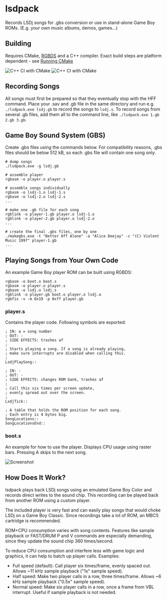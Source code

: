 # lsdpack

Records LSDj songs for .gbs conversion or use in stand-alone Game Boy ROMs. (E.g. your own music albums, demos, games...)

## Building
Requires CMake, [RGBDS](https://github.com/gbdev/rgbds) and a C++ compiler. Exact build steps are platform dependent - see [Running CMake](https://cmake.org/runningcmake/)

![C++ CI with CMake](https://github.com/jkotlinski/lsdpack/workflows/CMake-Ubuntu/badge.svg)
![C++ CI with CMake](https://github.com/jkotlinski/lsdpack/workflows/CMake-Windows/badge.svg)

## Recording Songs

All songs must first be prepared so that they eventually stop with the HFF command. Place your .sav and .gb file in the same directory and run e.g. `./lsdpack.exe lsdj.gb` to record the songs to `lsdj.s`. To record songs from several .gb files, add them all to the command line, like `./lsdpack.exe 1.gb 2.gb 3.gb`.

## Game Boy Sound System (GBS)

Create .gbs files using the commands below. For compatibility reasons, .gbs files should be below 512 kB, so each .gbs file will contain one song only.

    # dump songs
	./lsdpack.exe -g lsdj.gb

    # assemble player
	rgbasm -o player.o player.s

    # assemble songs individually
	rgbasm -o lsdj-1.o lsdj-1.s
	rgbasm -o lsdj-2.o lsdj-2.s
    ...

    # make one .gb file for each song
	rgblink -o player-1.gb player.o lsdj-1.o
	rgblink -o player-2.gb player.o lsdj-2.o
    ...

    # create the final .gbs files, one by one
	./makegbs.exe -t "Better Off Alone" -a "Alice Deejay" -c "(C) Violent Music 1997" player-1.gb
    ...

## Playing Songs from Your Own Code

An example Game Boy player ROM can be built using RGBDS:

    rgbasm -o boot.o boot.s
    rgbasm -o player.o player.s
    rgbasm -o lsdj.o lsdj.s
    rgblink -o player.gb boot.o player.o lsdj.o
    rgbfix -v -m 0x19 -p 0xff player.gb

### player.s

Contains the player code. Following symbols are exported:

    ; IN: a = song number
    ; OUT: -
    ; SIDE EFFECTS: trashes af
    ;
    ; Starts playing a song. If a song is already playing,
    ; make sure interrupts are disabled when calling this.
    ;
    LsdjPlaySong::

    ; IN: -
    ; OUT: -
    ; SIDE EFFECTS: changes ROM bank, trashes af
    ;
    ; Call this six times per screen update,
    ; evenly spread out over the screen.
    ;
    LsdjTick::

    ; A table that holds the ROM position for each song.
    ; Each entry is 4 bytes big.
    SongLocations::
    SongLocationsEnd::

### boot.s

An example for how to use the player. Displays CPU usage
using raster bars. Pressing A skips to the next song.

![Screenshot](/docs/screenshot.png)

## How Does It Work?

lsdpack plays back LSDj songs using an emulated Game Boy Color and records direct writes to the sound chip. This recording can be played back from another ROM using a custom player.

The included player is very fast and can easily play songs that would choke LSDj on a Game Boy Classic. Since recordings take a lot of ROM, an MBC5 cartridge is recommended.

ROM+CPU consumption varies with song contents. Features like sample playback or FAST/DRUM P and V commands are especially demanding, since they update the sound chip 360 times/second.

To reduce CPU consumption and interfere less with game logic and graphics, it can help to batch up player calls. Examples:

 * Full speed (default): Call player six times/frame, evenly spaced out. Allows ~11 kHz sample playback ("1x" sample speed).
 * Half speed: Make two player calls in a row, three times/frame. Allows ~6 kHz sample playback ("0.5x" sample speed).
 * Normal speed: Make six player calls in a row, once a frame from VBL interrupt. Useful if sample playback is not needed.
